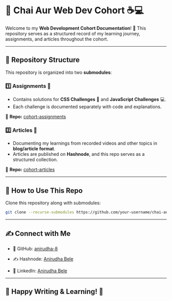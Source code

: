 # 🚀 Chai Aur Web Dev Cohort ☕💻  

Welcome to my **Web Development Cohort Documentation**! 🎯 This repository serves as a structured record of my learning journey, assignments, and articles throughout the cohort.

---

## 📌 Repository Structure  

This repository is organized into two **submodules**:  

### 1️⃣ **Assignments** 📂  

- Contains solutions for **CSS Challenges** 🎨 and **JavaScript Challenges** 💻.  
- Each challenge is documented separately with code and explanations.  

📍 **Repo:** [cohort-assignments](https://github.com/your-username/cohort-assignments)  

### 2️⃣ **Articles** 📝  

- Documenting my learnings from recorded videos and other topics in **blog/article format**.  
- Articles are published on **Hashnode**, and this repo serves as a structured collection.  

📍 **Repo:** [cohort-articles](https://github.com/your-username/cohort-articles)  

---

## 🚀 How to Use This Repo  

Clone this repository along with submodules:  

```bash
git clone --recurse-submodules https://github.com/your-username/chai-aur-web-dev-cohort.git
```

---

## ✍️ Connect with Me

- 🐙 GitHub: [anirudha-8](https://github.com/anirudha-8)

- ✍️ Hashnode: [Anirudha Bele](https://hashnode.com/@anirudha-8)

- 🔗 LinkedIn: [Anirudha Bele](https://www.linkedin.com/in/anirudha-bele-394677320/)

---

## 🚀 Happy Writing & Learning! 🎉
